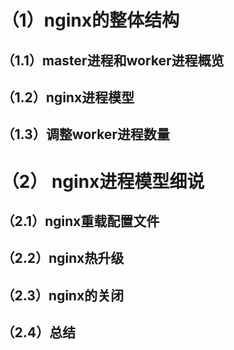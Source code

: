 # （1）nginx的整体结构

## （1.1）master进程和worker进程概览

## （1.2）nginx进程模型

## （1.3）调整worker进程数量

# （2） nginx进程模型细说

## （2.1）nginx重载配置文件

## （2.2）nginx热升级

## （2.3）nginx的关闭

## （2.4）总结
